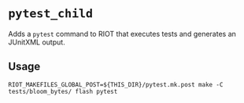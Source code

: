 `pytest_child`
==============


Adds a `pytest` command to RIOT that executes tests and generates an JUnitXML
output.


Usage
-----

    RIOT_MAKEFILES_GLOBAL_POST=${THIS_DIR}/pytest.mk.post make -C tests/bloom_bytes/ flash pytest
